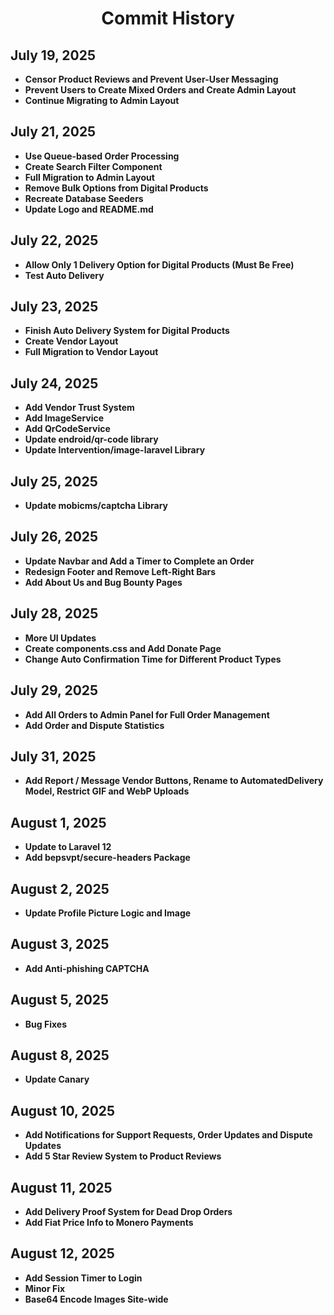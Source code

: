 <div align="center">

# Commit History

</div>

## July 19, 2025

- **Censor Product Reviews and Prevent User-User Messaging**
- **Prevent Users to Create Mixed Orders and Create Admin Layout**
- **Continue Migrating to Admin Layout**

## July 21, 2025

- **Use Queue-based Order Processing**
- **Create Search Filter Component**
- **Full Migration to Admin Layout**
- **Remove Bulk Options from Digital Products**
- **Recreate Database Seeders**
- **Update Logo and README.md**

## July 22, 2025

- **Allow Only 1 Delivery Option for Digital Products (Must Be Free)**
- **Test Auto Delivery**

## July 23, 2025

- **Finish Auto Delivery System for Digital Products**
- **Create Vendor Layout**
- **Full Migration to Vendor Layout**

## July 24, 2025

- **Add Vendor Trust System**
- **Add ImageService**
- **Add QrCodeService**
- **Update endroid/qr-code library**
- **Update Intervention/image-laravel Library**

## July 25, 2025

- **Update mobicms/captcha Library**

## July 26, 2025

- **Update Navbar and Add a Timer to Complete an Order**
- **Redesign Footer and Remove Left-Right Bars**
- **Add About Us and Bug Bounty Pages**

## July 28, 2025

- **More UI Updates**
- **Create components.css and Add Donate Page**
- **Change Auto Confirmation Time for Different Product Types**

## July 29, 2025

- **Add All Orders to Admin Panel for Full Order Management**
- **Add Order and Dispute Statistics**

## July 31, 2025

- **Add Report / Message Vendor Buttons, Rename to AutomatedDelivery Model, Restrict GIF and WebP Uploads**

## August 1, 2025

- **Update to Laravel 12**
- **Add bepsvpt/secure-headers Package**

## August 2, 2025

- **Update Profile Picture Logic and Image**

## August 3, 2025

- **Add Anti-phishing CAPTCHA**

## August 5, 2025

- **Bug Fixes**

## August 8, 2025

- **Update Canary**

## August 10, 2025

- **Add Notifications for Support Requests, Order Updates and Dispute Updates**
- **Add 5 Star Review System to Product Reviews**

## August 11, 2025

- **Add Delivery Proof System for Dead Drop Orders**
- **Add Fiat Price Info to Monero Payments**

## August 12, 2025

- **Add Session Timer to Login**
- **Minor Fix**
- **Base64 Encode Images Site-wide**
